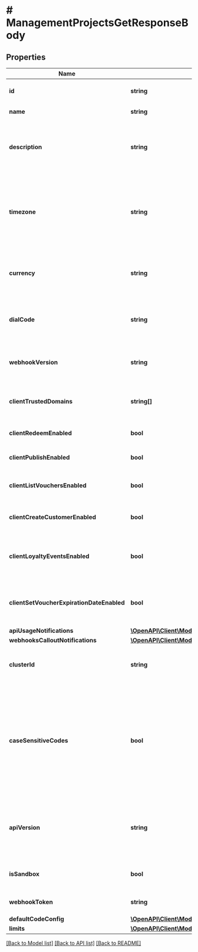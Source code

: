 # # ManagementProjectsGetResponseBody

## Properties

Name | Type | Description | Notes
------------ | ------------- | ------------- | -------------
**id** | **string** | Unique identifier of the project. | [optional]
**name** | **string** | The name of the project. | [optional]
**description** | **string** | A user-defined description of the project, e.g. its purpose, scope, region. | [optional]
**timezone** | **string** | The time zone in which the project is established. It can be in the GMT format or in accordance with IANA time zone database. | [optional]
**currency** | **string** | The currency used in the project. It is equal to a 3-letter ISO 4217 code. | [optional]
**dialCode** | **string** | The country dial code for the project. It is equal to an ITU country code. | [optional]
**webhookVersion** | **string** | The webhook version used in the project. | [optional] [default to 'v2024-01-01']
**clientTrustedDomains** | **string[]** | An array of URL addresses that allow client requests. | [optional]
**clientRedeemEnabled** | **bool** | Enables client-side redemption. | [optional]
**clientPublishEnabled** | **bool** | Enables client-side publication. | [optional]
**clientListVouchersEnabled** | **bool** | Enables client-side listing of vouchers. | [optional]
**clientCreateCustomerEnabled** | **bool** | Enables client-side creation of customers. | [optional]
**clientLoyaltyEventsEnabled** | **bool** | Enables client-side events for loyalty and referral programs. | [optional]
**clientSetVoucherExpirationDateEnabled** | **bool** | Enables client-side setting of voucher expiration date. | [optional]
**apiUsageNotifications** | [**\OpenAPI\Client\Model\ManagementProjectsGetResponseBodyApiUsageNotifications**](ManagementProjectsGetResponseBodyApiUsageNotifications.md) |  | [optional]
**webhooksCalloutNotifications** | [**\OpenAPI\Client\Model\ManagementProjectsGetResponseBodyWebhooksCalloutNotifications**](ManagementProjectsGetResponseBodyWebhooksCalloutNotifications.md) |  | [optional]
**clusterId** | **string** | The identifier of the cluster where the project will be created. | [optional]
**caseSensitiveCodes** | **bool** | Determines if the vouchers in the project will be: - case sensitive - if &#x60;true&#x60;, &#x60;C0dE-cfV&#x60; is **not** equal to &#x60;c0de-cfv&#x60;), - case insensitive - if &#x60;false&#x60;, &#x60;C0dE-cfV&#x60; is equal to &#x60;c0de-cfv&#x60;. | [optional]
**apiVersion** | **string** | The API version used in the project. Currently, the default and only value is &#x60;v2018-08-01&#x60;. | [optional] [default to 'v2018-08-01']
**isSandbox** | **bool** | Determines if the project is a sandbox project. | [optional]
**webhookToken** | **string** | Webhook token used for authentication. | [optional]
**defaultCodeConfig** | [**\OpenAPI\Client\Model\ManagementProjectsGetResponseBodyDefaultCodeConfig**](ManagementProjectsGetResponseBodyDefaultCodeConfig.md) |  | [optional]
**limits** | [**\OpenAPI\Client\Model\ManagementProjectsGetResponseBodyLimits**](ManagementProjectsGetResponseBodyLimits.md) |  | [optional]

[[Back to Model list]](../../README.md#models) [[Back to API list]](../../README.md#endpoints) [[Back to README]](../../README.md)
